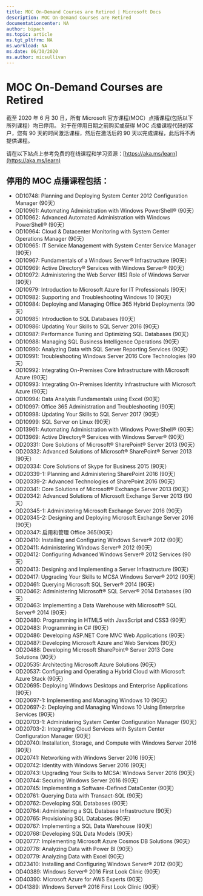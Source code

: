 ```yaml
---
title: MOC On-Demand Courses are Retired | Microsoft Docs
description: MOC On-Demand Courses are Retired 
documentationcenter: NA 
author: bipach
ms.topic: article
ms.tgt_pltfrm: NA
ms.workload: NA
ms.date: 06/30/2020
ms.author: micsullivan
---
```

# MOC On-Demand Courses are Retired

截至 2020 年 6 月 30 日，所有 Microsoft 官方课程(MOC）点播课程(包括以下所列课程）均已停用。  对于在停用日期之前购买或获得 MOC 点播课程代码的客户，您有 90 天的时间激活课程，然后在激活后的 90 天以完成课程，此后将不再提供课程。

请在以下站点上参考免费的在线课程和学习资源：[https://aka.ms/learn](https://aka.ms/learn)

## 停用的 MOC 点播课程包括：

- OD10748: Planning and Deploying System Center 2012 Configuration Manager (90天）
- OD10961: Automating Administration with Windows PowerShell® (90天）
- OD10962: Advanced Automated Administration with Windows PowerShell® (90天）  
- OD10964: Cloud & Datacenter Monitoring with System Center Operations Manager (90天）  
- OD10965: IT Service Management with System Center Service Manager (90天）  
- OD10967: Fundamentals of a Windows Server® Infrastructure (90天）  
- OD10969: Active Directory® Services with Windows Server® (90天）  
- OD10972: Administering the Web Server (IIS) Role of Windows Server (90天）  
- OD10979: Introduction to Microsoft Azure for IT Professionals (90天）  
- OD10982: Supporting and Troubleshooting Windows 10 (90天）  
- OD10984: Deploying and Managing Office 365 Hybrid Deployments (90天）  
- OD10985: Introduction to SQL Databases (90天）  
- OD10986: Updating Your Skills to SQL Server 2016 (90天）  
- OD10987: Performance Tuning and Optimizing SQL Databases (90天）  
- OD10988: Managing SQL Business Intelligence Operations (90天）  
- OD10990: Analyzing Data with SQL Server Reporting Services (90天）  
- OD10991: Troubleshooting Windows Server 2016 Core Technologies (90天）  
- OD10992: Integrating On-Premises Core Infrastructure with Microsoft Azure (90天）  
- OD10993: Integrating On-Premises Identity Infrastructure with Microsoft Azure (90天）  
- OD10994: Data Analysis Fundamentals using Excel (90天）  
- OD10997: Office 365 Administration and Troubleshooting (90天）  
- OD10998: Updating Your Skills to SQL Server 2017 (90天）  
- OD10999: SQL Server on Linux (90天）  
- OD13961: Automating Administration with Windows PowerShell® (90天）  
- OD13969: Active Directory® Services with Windows Server® (90天）  
- OD20331: Core Solutions of Microsoft® SharePoint® Server 2013 (90天）  
- OD20332: Advanced Solutions of Microsoft® SharePoint® Server 2013 (90天）  
- OD20334: Core Solutions of Skype for Business 2015 (90天）  
- OD20339-1: Planning and Administering SharePoint 2016 (90天）  
- OD20339-2: Advanced Technologies of SharePoint 2016 (90天）  
- OD20341: Core Solutions of Microsoft® Exchange Server 2013 (90天）  
- OD20342: Advanced Solutions of Microsoft Exchange Server 2013 (90天）  
- OD20345-1: Administering Microsoft Exchange Server 2016 (90天）  
- OD20345-2: Designing and Deploying Microsoft Exchange Server 2016 (90天）  
- OD20347: 启用和管理 Office 365(90天）  
- OD20410: Installing and Configuring Windows Server® 2012 (90天）  
- OD20411: Administering Windows Server® 2012 (90天）  
- OD20412: Configuring Advanced Windows Server® 2012 Services (90天）  
- OD20413: Designing and Implementing a Server Infrastructure (90天）  
- OD20417: Upgrading Your Skills to MCSA Windows Server® 2012 (90天）  
- OD20461: Querying Microsoft SQL Server® 2014 (90天）  
- OD20462: Administering Microsoft® SQL Server® 2014 Databases (90天）  
- OD20463: Implementing a Data Warehouse with Microsoft® SQL Server® 2014 (90天）  
- OD20480: Programming in HTML5 with JavaScript and CSS3 (90天）  
- OD20483: Programming in C# (90天）  
- OD20486: Developing ASP.NET Core MVC Web Applications (90天）  
- OD20487: Developing Microsoft Azure and Web Services (90天）  
- OD20488: Developing Microsoft SharePoint® Server 2013 Core Solutions (90天）  
- OD20535: Architecting Microsoft Azure Solutions (90天）  
- OD20537: Configuring and Operating a Hybrid Cloud with Microsoft Azure Stack (90天）  
- OD20695: Deploying Windows Desktops and Enterprise Applications (90天）  
- OD20697-1: Implementing and Managing Windows 10 (90天）  
- OD20697-2: Deploying and Managing Windows 10 Using Enterprise Services (90天）  
- OD20703-1: Administering System Center Configuration Manager (90天）  
- OD20703-2: Integrating Cloud Services with System Center Configuration Manager (90天）  
- OD20740: Installation, Storage, and Compute with Windows Server 2016 (90天）  
- OD20741: Networking with Windows Server 2016 (90天）  
- OD20742: Identity with Windows Server 2016 (90天）  
- OD20743: Upgrading Your Skills to MCSA: Windows Server 2016 (90天）  
- OD20744: Securing Windows Server 2016 (90天）  
- OD20745: Implementing a Software-Defined DataCenter (90天）  
- OD20761: Querying Data with Transact-SQL (90天）  
- OD20762: Developing SQL Databases (90天）  
- OD20764: Administering a SQL Database Infrastructure (90天）  
- OD20765: Provisioning SQL Databases (90天）  
- OD20767: Implementing a SQL Data Warehouse (90天）  
- OD20768: Developing SQL Data Models (90天）  
- OD20777: Implementing Microsoft Azure Cosmos DB Solutions (90天）  
- OD20778: Analyzing Data with Power BI (90天）  
- OD20779: Analyzing Data with Excel (90天）  
- OD23410: Installing and Configuring Windows Server® 2012 (90天）  
- OD40389: Windows Server® 2016 First Look Clinic (90天）  
- OD40390: Microsoft Azure for AWS Experts (90天）  
- OD41389: Windows Server® 2016 First Look Clinic (90天）  
